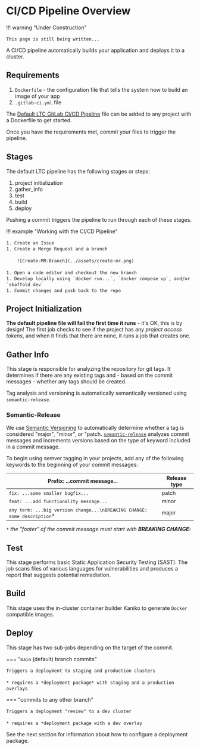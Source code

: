# CI/CD Pipeline Overview

!!! warning "Under Construction"

    This page is still being written...

A CI/CD pipeline automatically builds your application and deploys it to a cluster.

## Requirements

1. `Dockerfile` - the configuration file that tells the system how to build an image of your app
1. `.gitlab-ci.yml` file

The [Default LTC GitLab CI/CD Pipeline](https://issues.ltc.bcit.ca/-/snippets/60) file can be added to any project with a Dockerfile to get started.

Once you have the requirements met, commit your files to trigger the pipeline.

## Stages

The default LTC pipeline has the following stages or steps:

1. project initialization
1. gather_info
1. test
1. build
1. deploy

Pushing a commit triggers the pipeline to run through each of these stages.

!!! example "Working with the CI/CD Pipeline"

    1. Create an Issue
    1. Create a Merge Request and a branch

        ![Create-MR-Branch](../assets/create-mr.png)

    1. Open a code editor and checkout the new branch
    1. Develop locally using `docker run...`, `docker compose up`, and/or `skaffold dev`
    1. Commit changes and push back to the repo

## Project Initialization

**The default pipeline file will fail the first time it runs** - it's OK, this is by design! The first job checks to see if the project has any *project access tokens*, and when it finds that there are none, it runs a job that creates one.

## Gather Info

This stage is responsible for analyzing the repository for git tags. It determines if there are any existing tags and - based on the commit messages - whether any tags should be created.

Tag analysis and versioning is automatically semantically versioned using `semantic-release`.

### Semantic-Release

We use [Semantic Versioning](https://semver.org/) to automatically determine whether a tag is considered "major", "minor", or "patch. [`semantic-release`](https://semantic-release.gitbook.io/semantic-release/) analyzes commit messages and increments versions based on the type of keyword included in a commit message.

To begin using semver tagging in your projects, add any of the following keywords to the beginning of your commit messages:

| **Prefix:** ...commit message...                                          | Release type  |
| ----------------------                                                    | ------------  |
| `fix: ...some smaller bugfix...`                                          | patch         |
| `feat: ...add functionality message...`                                   | minor         |
| `any term: ...big version change...\nBREAKING CHANGE: some description`*  | major         |
`*` *the "footer" of the commit message must start with **BREAKING CHANGE:***

## Test

This stage performs basic Static Application Security Testing (SAST). The job scans files of various languages for vulnerabilities and produces a report that suggests potential remediation.

## Build

This stage uses the in-cluster container builder Kaniko to generate `Docker` compatible images.

## Deploy

This stage has two sub-jobs depending on the target of the commit.

=== "`main` (default) branch commits"

    Triggers a deployment to staging and production clusters

    * requires a *deployment package* with staging and a production overlays

=== "commits to any other branch"

    Triggers a deployment "review" to a dev cluster

    * requires a *deployment package with a dev overlay

See the next section for information about how to configure a deployment package.
